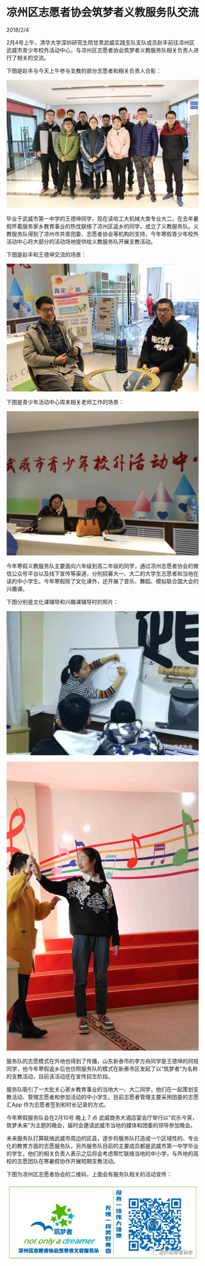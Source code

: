 # 凉州区志愿者协会筑梦者义教服务队交流
2018/2/4

2月4号上午，清华大学深圳研究生院甘肃武威实践支队支队成员赵丰前往凉州区武威市青少年校外活动中心，与凉州区志愿者协会筑梦者义教服务队相关负责人进行了相关的交流。

下图是赵丰与今天上午参与支教的部分志愿者和相关负责人合影：

![](volunteer_teaching_communication/v1.png)

毕业于武威市第一中学的王德坤同学，现在读哈工大机械大类专业大二，在去年暑假怀着服务家乡教育事业的热忱联络了凉州区返乡的同学，成立了义教服务队。义教服务队得到了凉州市共青团委、志愿者协会等机构的支持，今年寒假青少年校外活动中心将大部分的活动场地提供给义教服务队开展支教活动。

下图是赵丰和王德坤交流的场景：

![](volunteer_teaching_communication/v2.png)

下图是青少年活动中心周末相关老师工作的场景：

![](volunteer_teaching_communication/v3.png)

今年寒假义教服务队主要面向六年级到高二年级的同学，通过凉州志愿者协会的微信公众号平台以及线下宣传等渠道，分别招募大一、大二的大学生志愿者和当地在读的中小学生。今年寒假除了文化课外，还开展了音乐、舞蹈、模拟联合国大会的兴趣课。

下图分别是文化课辅导和兴趣课辅导时的照片：

![](volunteer_teaching_communication/v4.png)

![](volunteer_teaching_communication/v5.png)

服务队的志愿模式在外地也得到了传播，山东新泰市的李方舟同学是王德坤的同班同学，他今年寒假返乡后也仿照服务队的模式在新泰市区发起了以“筑梦者”为名称的支教活动，目前该活动还在宣传招生阶段。

服务队吸引了一大批关心家乡教育事业的当地大一、大二同学，他们在一起策划支教活动、管理志愿者和参加活动的中小学生。目前志愿者管理主要采用团委的志愿汇App 作为志愿者签到和时长记录的方式。

今年寒假服务队会在2月10号 晚上 7 点 武威商务大酒店宴会厅举行以“欢乐今宵，筑梦未来”为主题的晚会，届时会邀请武威市当地的媒体和团委的领导参加晚会。

未来服务队打算联络武威市周边的区县，逐步将服务队打造成一个区域性的、专业化的教育方面的志愿服务队，另外服务队目前的主要成员都是武威市第一中学毕业的学生，他们的相关负责人表示之后将会考虑帮忙联络当地的中小学，与外地的高校的志愿团队在寒暑假协作开展短期支教活动。

下图为凉州区志愿者协会的二维码，上面会有服务队相关的活动宣传：

![](volunteer_teaching_communication/v6.png)
